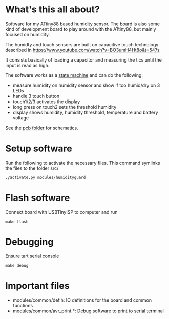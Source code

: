 # What's this all about?
Software for my ATtiny88 based humidity sensor.
The board is also some kind of development board to play around with the ATtiny88,
but mainly focused on humidity.

The humidty and touch sensors are built on capacitive touch technology described in
https://www.youtube.com/watch?v=BO3umH4Ht8o&t=547s

It consists basically of loading a capacitor and measuring the tics until the input is read as high.

The software works as a [state machine](humidityguard-state-machine.jpg) and can do the following:
- measure humidity on humidity sensor and show if too humid/dry on 3 LEDs
- handle 3 touch button
- touch1/2/3 activates the display
- long press on touch2 sets the threshold humidity
- display shows humidity, humidity threshold, temperature and battery voltage

See the [pcb folder](pcb) for schematics.

# Setup software
Run the following to activate the necessary files.
This command symlinks the files to the folder src/
```
./activate.py modules/humidityguard
```

# Flash software
Connect board with USBTinyISP to computer and run
```
make flash
```

# Debugging
Ensure tart serial console
```
make debug
```

# Important files
- modules/common/def.h: IO definitions for the board and common functions
- modules/common/avr_print.*: Debug software to print to serial terminal
